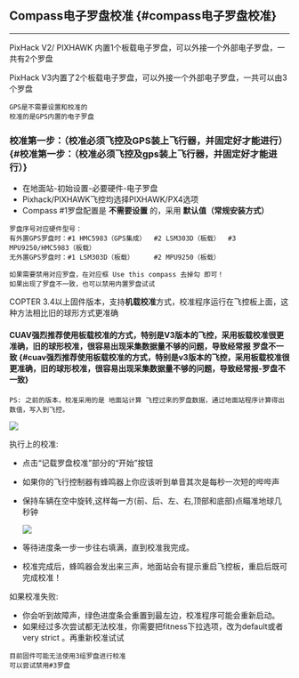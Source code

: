 ## Compass电子罗盘校准 {#compass电子罗盘校准}

---

PixHack V2/ PIXHAWK 内置1个板载电子罗盘，可以外接一个外部电子罗盘，一共有2个罗盘

PixHack V3内置了2个板载电子罗盘，可以外接一个外部电子罗盘，一共可以由3个罗盘

```
GPS是不需要设置和校准的
校准的是GPS内置的电子罗盘

```

### 校准第一步：（校准必须飞控及GPS装上飞行器，并固定好才能进行） {#校准第一步：（校准必须飞控及gps装上飞行器，并固定好才能进行）}

* 在地面站-初始设置-必要硬件-电子罗盘
* Pixhack/PIXHAWK飞控均选择PIXHAWK/PX4选项
* Compass \#1罗盘配置是
  **不需要设置**
  的，采用
  **默认值（常规安装方式）**

```
罗盘序号对应硬件型号：
有外置GPS罗盘时：#1 HMC5983（GPS集成）  #2 LSM303D（板载）  #3 MPU9250/HMC5983（板载）
无外置GPS罗盘时：#1 LSM303D（板载）     #2 MPU9250（板载）

如果需要禁用对应罗盘，在对应框 Use this compass 去掉勾 即可！
如果出现了罗盘不一致，也可以禁用内置罗盘试试

```

COPTER 3.4以上固件版本，支持**机载校准**方式，校准程序运行在飞控板上面，这种方法相比旧的球形方式更准确

#### CUAV强烈推荐使用板载校准的方式，特别是V3版本的飞控，采用板载校准很更准确，旧的球形校准，很容易出现采集数据量不够的问题，导致经常报 罗盘不一致 {#cuav强烈推荐使用板载校准的方式，特别是v3版本的飞控，采用板载校准很更准确，旧的球形校准，很容易出现采集数据量不够的问题，导致经常报-罗盘不一致}

```
PS: 之前的版本，校准采用的是 地面站计算 飞控过来的罗盘数据，通过地面站程序计算得出数值，写入到飞控。

```

![](http://doc.cuav.net/PixHack/assets/compass%20onboard.png)

执行上的校准:

* 点击“记载罗盘校准”部分的“开始”按钮

* 如果你的飞行控制器有蜂鸣器上你应该听到单音其次是每秒一次短的哔哔声

* 保持车辆在空中旋转,这样每一方\(前、后、左、右,顶部和底部\)点瞄准地球几秒钟

  ![](http://doc.cuav.net/PixHack/assets/accel-calib-positions-e1376083327116.png)

* 等待进度条一步一步往右填满，直到校准我完成。

* 校准完成后，蜂鸣器会发出来三声，地面站会有提示重启飞控板，重启后既可完成校准！

如果校准失败:

* 你会听到故障声，绿色进度条会重置到最左边，校准程序可能会重新启动。
* 如果经过多次尝试都无法校准，你需要把fitness下拉选项，改为default或者very strict 。再重新校准试试

```
目前固件可能无法使用3组罗盘进行校准
可以尝试禁用#3罗盘
```



